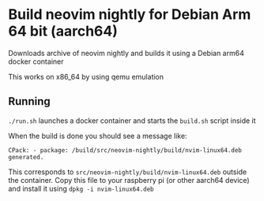 # Build neovim nightly for Debian Arm 64 bit (aarch64)

Downloads archive of neovim nightly and builds it using a Debian arm64 docker container

This works on x86_64 by using qemu emulation

## Running

`./run.sh` launches a docker container and starts the `build.sh` script inside it

When the build is done you should see a message like:

```
CPack: - package: /build/src/neovim-nightly/build/nvim-linux64.deb generated.
```

This corresponds to `src/neovim-nightly/build/nvim-linux64.deb` outside the container. Copy this file to your raspberry pi (or other aarch64 device) and install it using `dpkg -i nvim-linux64.deb`
